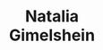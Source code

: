 ---
layout: page
title: <b>Natalia</b> <br> Gimelshein
description: Meta
img: assets/img/natalia_g.jpeg
redirect: https://github.com/ngimel
importance: 3
category: speaker
---